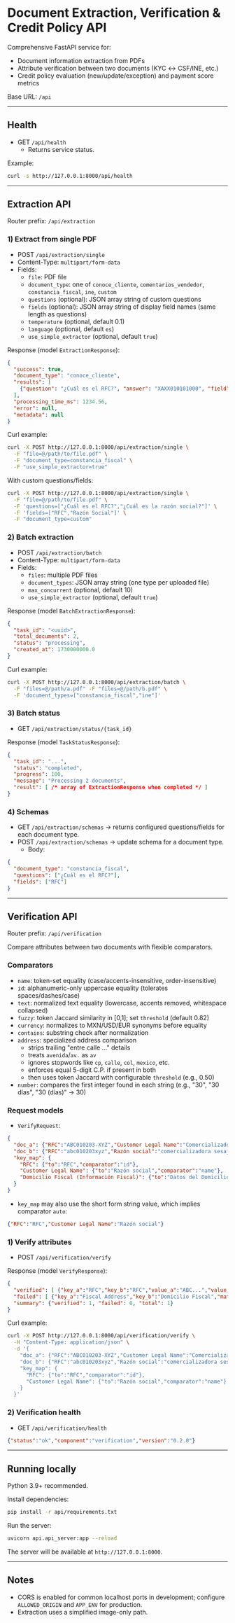 # Document Extraction, Verification & Credit Policy API

Comprehensive FastAPI service for:
- Document information extraction from PDFs
- Attribute verification between two documents (KYC ↔ CSF/INE, etc.)
- Credit policy evaluation (new/update/exception) and payment score metrics

Base URL: `/api`

---

## Health

- GET `/api/health`
  - Returns service status.

Example:
```bash
curl -s http://127.0.0.1:8000/api/health
```

---

## Extraction API

Router prefix: `/api/extraction`

### 1) Extract from single PDF
- POST `/api/extraction/single`
- Content-Type: `multipart/form-data`
- Fields:
  - `file`: PDF file
  - `document_type`: one of `conoce_cliente`, `comentarios_vendedor`, `constancia_fiscal`, `ine`, `custom`
  - `questions` (optional): JSON array string of custom questions
  - `fields` (optional): JSON array string of display field names (same length as questions)
  - `temperature` (optional, default 0.1)
  - `language` (optional, default `es`)
  - `use_simple_extractor` (optional, default `true`)

Response (model `ExtractionResponse`):
```json
{
  "success": true,
  "document_type": "conoce_cliente",
  "results": [
    {"question": "¿Cuál es el RFC?", "answer": "XAXX010101000", "field": "RFC"}
  ],
  "processing_time_ms": 1234.56,
  "error": null,
  "metadata": null
}
```

Curl example:
```bash
curl -X POST http://127.0.0.1:8000/api/extraction/single \
  -F "file=@/path/to/file.pdf" \
  -F "document_type=constancia_fiscal" \
  -F "use_simple_extractor=true"
```

With custom questions/fields:
```bash
curl -X POST http://127.0.0.1:8000/api/extraction/single \
  -F "file=@/path/to/file.pdf" \
  -F 'questions=["¿Cuál es el RFC?","¿Cuál es la razón social?"]' \
  -F 'fields=["RFC","Razón Social"]' \
  -F "document_type=custom"
```

### 2) Batch extraction
- POST `/api/extraction/batch`
- Content-Type: `multipart/form-data`
- Fields:
  - `files`: multiple PDF files
  - `document_types`: JSON array string (one type per uploaded file)
  - `max_concurrent` (optional, default 10)
  - `use_simple_extractor` (optional, default `true`)

Response (model `BatchExtractionResponse`):
```json
{
  "task_id": "<uuid>",
  "total_documents": 2,
  "status": "processing",
  "created_at": 1730000000.0
}
```

Curl example:
```bash
curl -X POST http://127.0.0.1:8000/api/extraction/batch \
  -F "files=@/path/a.pdf" -F "files=@/path/b.pdf" \
  -F 'document_types=["constancia_fiscal","ine"]'
```

### 3) Batch status
- GET `/api/extraction/status/{task_id}`

Response (model `TaskStatusResponse`):
```json
{
  "task_id": "...",
  "status": "completed",
  "progress": 100,
  "message": "Processing 2 documents",
  "result": [ /* array of ExtractionResponse when completed */ ]
}
```

### 4) Schemas
- GET `/api/extraction/schemas` → returns configured questions/fields for each document type.
- POST `/api/extraction/schemas` → update schema for a document type.
  - Body:
```json
{
  "document_type": "constancia_fiscal",
  "questions": ["¿Cuál es el RFC?"],
  "fields": ["RFC"]
}
```

---

## Verification API

Router prefix: `/api/verification`

Compare attributes between two documents with flexible comparators.

### Comparators
- `name`: token-set equality (case/accents-insensitive, order-insensitive)
- `id`: alphanumeric-only uppercase equality (tolerates spaces/dashes/case)
- `text`: normalized text equality (lowercase, accents removed, whitespace collapsed)
- `fuzzy`: token Jaccard similarity in [0,1]; set `threshold` (default 0.82)
- `currency`: normalizes to MXN/USD/EUR synonyms before equality
- `contains`: substring check after normalization
- `address`: specialized address comparison
  - strips trailing "entre calle ..." details
  - treats `avenida`/`av.` as `av`
  - ignores stopwords like `cp`, `calle`, `col`, `mexico`, etc.
  - enforces equal 5-digit C.P. if present in both
  - then uses token Jaccard with configurable `threshold` (e.g., 0.50)
- `number`: compares the first integer found in each string (e.g., "30", "30 días", "30 (días)" → 30)

### Request models
- `VerifyRequest`:
```json
{
  "doc_a": {"RFC":"ABC010203-XYZ","Customer Legal Name":"Comercializadora Sesajal SA de CV"},
  "doc_b": {"RFC":"abc010203xyz","Razón social":"comercializadora sesajal s.a. de c.v."},
  "key_map": {
    "RFC": {"to":"RFC","comparator":"id"},
    "Customer Legal Name": {"to":"Razón social","comparator":"name"},
    "Domicilio Fiscal (Información Fiscal)": {"to":"Datos del Domicilio registrado","comparator":"address","threshold":0.50}
  }
}
```
- `key_map` may also use the short form string value, which implies comparator `auto`:
```json
{"RFC":"RFC","Customer Legal Name":"Razón social"}
```

### 1) Verify attributes
- POST `/api/verification/verify`

Response (model `VerifyResponse`):
```json
{
  "verified": [ {"key_a":"RFC","key_b":"RFC","value_a":"ABC...","value_b":"abc...","comparator":"id","match":true} ],
  "failed": [ {"key_a":"Fiscal Address","key_b":"Domicilio Fiscal","match":false,"reason":"values differ after normalization"} ],
  "summary": {"verified": 1, "failed": 0, "total": 1}
}
```

Curl example:
```bash
curl -X POST http://127.0.0.1:8000/api/verification/verify \
  -H "Content-Type: application/json" \
  -d '{
    "doc_a": {"RFC":"ABC010203-XYZ","Customer Legal Name":"Comercializadora Sesajal SA de CV"},
    "doc_b": {"RFC":"abc010203xyz","Razón social":"comercializadora sesajal s.a. de c.v."},
    "key_map": {
      "RFC": {"to":"RFC","comparator":"id"},
      "Customer Legal Name": {"to":"Razón social","comparator":"name"}
    }
  }'
```

### 2) Verification health
- GET `/api/verification/health`
```json
{"status":"ok","component":"verification","version":"0.2.0"}
```

---

## Running locally

Python 3.9+ recommended.

Install dependencies:
```bash
pip install -r api/requirements.txt
```

Run the server:
```bash
uvicorn api.api_server:app --reload
```

The server will be available at `http://127.0.0.1:8000`.

---

## Notes
- CORS is enabled for common localhost ports in development; configure `ALLOWED_ORIGIN` and `APP_ENV` for production.
- Extraction uses a simplified image-only path.


